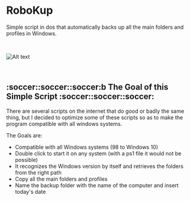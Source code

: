 # RoboKup
Simple script in dos that automatically backs up all the main folders and profiles in Windows.

</BR>

![Alt text](https://raw.githubusercontent.com/JonnyBanana/RoboKup/master/img/robokup.PNG)

</BR>


<h2>:soccer::soccer::soccer:b The Goal of this Simple Script :soccer::soccer::soccer:</h2>


There are several scripts on the internet that do good or badly the same thing, but I decided to optimize some of these scripts so as to make the program compatible with all windows systems.

The Goals are:

- Compatible with all Windows systems (98 to Windows 10)
- Double click to start it on any system (with a ps1 file it would not be possible)
- It recognizes the Windows version by itself and retrieves the folders from the right path
- Copy all the main folders and profiles
- Name the backup folder with the name of the computer and insert today's date
